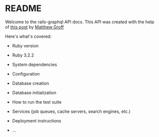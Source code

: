 # README

Welcome to the rails-graphql API docs. This API was created with the help of [this post](https://groff.dev/blog/how-to-make-a-graphql-api-with-ruby-rails) by [Matthew Groff](https://groff.dev/about)

Here's what's covered:



* Ruby version
*   Ruby 3.2.2

* System dependencies

* Configuration

* Database creation

* Database initialization

* How to run the test suite

* Services (job queues, cache servers, search engines, etc.)

* Deployment instructions

* ...
